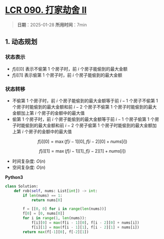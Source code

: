 # [LCR 090. 打家劫舍 II](https://leetcode.cn/problems/PzWKhm/description/)

> **日期**：2025-01-28
> **所用时间**：7min

## 1. 动态规划

### 状态表示

- $f[i][0]$ 表示不偷第 $1$ 个房子时，前 $i$ 个房子能偷到的最大金额
- $f[i][1]$ 表示偷第 $1$ 个房子时，前 $i$ 个房子能偷到的最大金额

### 状态转移

- 不偷第 $1$ 个房子时，前 $i$ 个房子能偷到的最大金额等于前 $i-1$ 个房子不偷第 $1$ 个房子时能偷到的最大金额和前 $i-2$ 个房子不偷第 $1$ 个房子时能偷到的最大金额加上第 $i$ 个房子的金额中的最大值
- 偷第 $1$ 个房子时，前 $i$ 个房子能偷到的最大金额等于前 $i-1$ 个房子偷第 $1$ 个房子时能偷到的最大金额和前 $i-2$ 个房子偷第 $1$ 个房子时能偷到的最大金额加上第 $i$ 个房子的金额中的最大值

$$
f[i][0] = \max(f[i-1][0], f[i-2][0] + nums[i])
$$

$$
f[i][1] = \max(f[i-1][1], f[i-2][1] + nums[i])
$$

- 时间复杂度: $O(n)$
- 空间复杂度: $O(n)$

**Python3**

```python
class Solution:
    def rob(self, nums: List[int]) -> int:
        if len(nums) == 1:
            return nums[0]

        f = [[0, 0] for i in range(len(nums))]
        f[0] = [0, nums[0]]
        for i in range(1, len(nums)):
            f[i][0] = max(f[i - 1][0], f[i - 2][0] + nums[i])
            f[i][1] = max(f[i - 1][1], f[i - 2][1] + nums[i])
        return max(f[-1][0], f[-2][1])
```